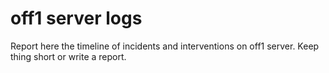# off1 server logs

Report here the timeline of incidents and interventions on off1 server.
Keep thing short or write a report.
